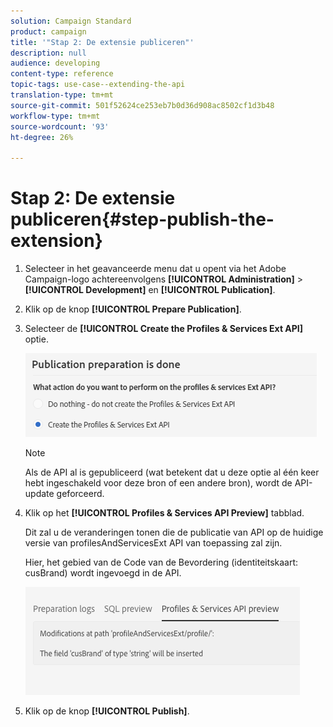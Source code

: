 ```yaml
---
solution: Campaign Standard
product: campaign
title: '"Stap 2: De extensie publiceren"'
description: null
audience: developing
content-type: reference
topic-tags: use-case--extending-the-api
translation-type: tm+mt
source-git-commit: 501f52624ce253eb7b0d36d908ac8502cf1d3b48
workflow-type: tm+mt
source-wordcount: '93'
ht-degree: 26%

---
```



# Stap 2: De extensie publiceren{#step-publish-the-extension}

1. Selecteer in het geavanceerde menu dat u opent via het Adobe Campaign-logo achtereenvolgens **[!UICONTROL Administration]** > **[!UICONTROL Development]** en **[!UICONTROL Publication]**.
1. Klik op de knop **[!UICONTROL Prepare Publication]**.
1. Selecteer de **[!UICONTROL Create the Profiles & Services Ext API]** optie.

   ![](assets/create-profile-and-services-api.png)

   >[!NOTE]
   >
   >Als de API al is gepubliceerd (wat betekent dat u deze optie al één keer hebt ingeschakeld voor deze bron of een andere bron), wordt de API-update geforceerd.

1. Klik op het **[!UICONTROL Profiles & Services API Preview]** tabblad.

   Dit zal u de veranderingen tonen die de publicatie van API op de huidige versie van profilesAndServicesExt API van toepassing zal zijn.

   Hier, het gebied van de Code van de Bevordering (identiteitskaart: cusBrand) wordt ingevoegd in de API.

   ![](assets/extendpandsapi_diff.png)

1. Klik op de knop **[!UICONTROL Publish]**.

